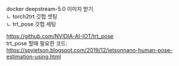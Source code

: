 docker deepstream-5.0 이미지 받기  
ㄴ torch2trt 깃헙 셋팅  
ㄴ trt_pose 깃헙 세팅  

https://github.com/NVIDIA-AI-IOT/trt_pose  
trt_pose 할때 필요한 코드:  
https://spyjetson.blogspot.com/2019/12/jetsonnano-human-pose-estimation-using.html  
